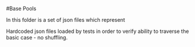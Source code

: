 #Base Pools

In this folder is a set of json files which represent 

Hardcoded json files loaded by tests in order to verify ability to traverse the basic case - no shuffling.